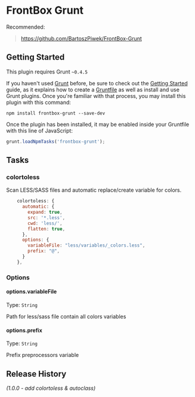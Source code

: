 # FrontBox Grunt

Recommended:

> https://github.com/BartoszPiwek/FrontBox-Grunt

## Getting Started
This plugin requires Grunt `~0.4.5`

If you haven't used [Grunt](http://gruntjs.com/) before, be sure to check out the [Getting Started](http://gruntjs.com/getting-started) guide, as it explains how to create a [Gruntfile](http://gruntjs.com/sample-gruntfile) as well as install and use Grunt plugins. Once you're familiar with that process, you may install this plugin with this command:

```shell
npm install frontbox-grunt --save-dev
```

Once the plugin has been installed, it may be enabled inside your Gruntfile with this line of JavaScript:

```js
grunt.loadNpmTasks('frontbox-grunt');
```

## Tasks

### colortoless
Scan LESS/SASS files and automatic replace/create variable for colors.

```js
    colortoless: {
      automatic: {
        expand: true,
        src: '*.less',
        cwd: 'less/',
        flatten: true,
      },
      options: {
        variableFile: "less/variables/_colors.less",
        prefix: "@",
      }
    },
```

### Options

#### options.variableFile
Type: `String`

Path for less/sass file contain all colors variables

#### options.prefix
Type: `String`

Prefix preprocessors variable

## Release History
_(1.0.0 - add colortoless & autoclass)_

